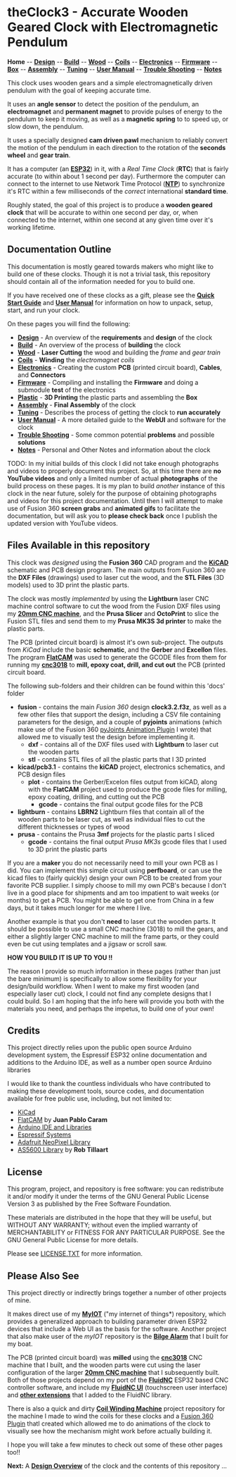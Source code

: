 # theClock3 - Accurate Wooden Geared Clock with Electromagnetic Pendulum

**Home** --
**[Design](design.md)** --
**[Build](build.md)** --
**[Wood](wood.md)** --
**[Coils](coils.md)** --
**[Electronics](electronics.md)** --
**[Firmware](firmware.md)** --
**[Box](box.md)** --
**[Assembly](assembly.md)** --
**[Tuning](tuning.md)** --
**[User Manual](user_manual.md)** --
**[Trouble Shooting](trouble.md)** --
**[Notes](notes.md)**

This clock uses wooden gears and a simple electromagnetically driven pendulum
with the goal of keeping accurate time.

It uses an **angle sensor** to detect the position of the pendulum,
an **electromagnet** and **permanent magnet** to provide pulses of energy
to the pendulum to keep it moving, as well as a **magnetic spring** to
to speed up, or slow down, the pendulum.

It uses a specially designed **cam driven pawl** mechanism to
reliably convert the motion of the pendulum in each direction
to the rotation of the **seconds wheel** and **gear train**.

It has a computer (an [**ESP32**](https://en.wikipedia.org/wiki/ESP32)) in it,
with a *Real Time Clock* (**RTC**) that is fairly accurate (to within about 1 second per day).
Furthermore the computer can connect to the internet to use Network Time Protocol
([**NTP**](https://en.wikipedia.org/wiki/Network_Time_Protocol))
to synchronize it's RTC within a few milliseconds of the *correct* international
**standard time**.

Roughly stated, the goal of this project is to produce a **wooden geared clock**
that will be accurate to within one second per day, or, when connected to the
internet, within one second at any given time over it's working lifetime.


## Documentation Outline

This documentation is mostly geared towards makers who might like to build
one of these clocks. Though it is not a trivial task, this repository should
contain all of the information needed for you to build one.

If you have received one of these clocks as a gift, please see the
**[Quick Start Guide](QuickStartGuide.pdf)** and
**[User Manual](user_manual.md.pdf)** for information on how to unpack,
setup, start, and run your clock.

On these pages you will find the following:

- **[Design](design.md)** - An overview of the **requirements** and **design** of the clock
- **[Build](build.md)** - An overview of the process of **building** the clock
- **[Wood](wood.md)** - **Laser Cutting** the wood and building the *frame* and *gear train*
- **[Coils](coils.md)** - **Winding** the *electromagnet coils*
- **[Electronics](electronics.md)** - Creating the custom **PCB** (printed circuit board), **Cables**, and **Connectors**
- **[Firmware](firmware.md)** - Compiling and installing the **Firmware** and doing a submodule **test** of the electronics
- **[Plastic](plastic.md)** - **3D Printing** the plastic parts and assembling the **Box**
- **[Assembly](assembly.md)** - **Final Assembly** of the clock
- **[Tuning](tuning.md)** - Describes the process of getting the clock to **run accurately**
- **[User Manual](user_manual.md)** - A more detailed guide to the **WebUI** and software for the clock
- **[Trouble Shooting](trouble.md)** - Some common potential **problems** and possible **solutions**
- **[Notes](notes.md)** - Personal and Other Notes and information about the clock

TODO: In my initial builds of this clock I did not take enough photographs and videos
to properly document this project.  So, at this time there are **no YouTube videos**
and only a limited number of actual **photographs** of the build process on these
pages.   It is my plan to build *another* instance of this clock in the near future,
solely for the purpose of obtaining photographs and videos for this project documentation.
Until then I will attempt to make use of Fusion 360 **screen grabs** and **animated gifs** to
facilitate the documentation, but will ask you to **please check back**
once I publish the updated version with YouTube videos.


## Files Available in this repository

This clock was *designed* using the **Fusion 360** CAD program and
the [**KiCAD**](https://www.kicad.org/) schematic and PCB design program.
The main outputs from Fusion 360 are the **DXF Files** (drawings) used to laser
cut the wood, and the **STL Files** (3D models) used to 3D print the plastic parts.

The clock was mostly *implemented* by using the **Lightburn** laser CNC machine
control software to cut the wood from the Fusion DXF files using my
[**20mm CNC machine**](https://github.com/phorton1/Arduino-esp32_cnc20mm),
and the **Prusa Slicer** and **OctoPrint** to slice the Fusion STL files and send
them to my **Prusa MK3S 3d printer** to make the plastic parts.

The PCB (printed circuit board) is almost it's own sub-project.
The outputs from *KiCad* include the basic **schematic**, and
the **Gerber** and **Excellon** files. The program
[**FlatCAM**](https://bitbucket.org/jpcgt/flatcam/downloads/) was
used to generate the GCODE files from them
for running my [**cnc3018**](https://github.com/phorton1/Arduino-esp32_cnc3018)
to **mill, epoxy coat, drill, and cut out** the PCB (printed circuit board.

The following sub-folders and their children can be found within this 'docs' folder

- **fusion** - contains the main *Fusion 360* design **clock3.2.f3z**, as well as a few
   other files that support the design, including a CSV file containing parameters for
   the design, and a couple of **pyjoints** animations (which make use of the
   Fusion 360 [pyJoints Animation Plugin](https://github.com/phorton1/fusionAddIns-pyJoints)
   I wrote) that allowed me to visually test the design before implementing it.
  - **dxf** - contains all of the DXF files used with **Lightburn** to laser cut the wooden parts
  - **stl** - contains STL files of all the plastic parts that I 3D printed
- **kicad/pcb3.1** - contains the **kiCAD** project, electronics schematics, and PCB design files
  - **plot** - contains the Gerber/Excelon files output from kiCAD, along with the
    **FlatCAM** project used to produce the gcode files for milling, epoxy coating,
	drilling, and cutting out the PCB
    - **gcode** - contains the final output gcode files for the PCB
- **lightburn** - contains **LBRN2** Lightburn files that contain all of
   the wooden parts to be laser cut, as well as individual files to cut
   the different thicknesses or types of wood
- **prusa** - contains the Prusa **3mf** projects for the plastic parts I sliced
  - **gcode** - contains the final output *Prusa MK3s* gcode files that I used to
    3D print the plastic parts


If you are a **maker** you do not necessarily need to mill your own PCB as I did.
You can implement this simple circuit using **perfboard**, or can use the
kicad files to (fairly quickly) design your own PCB to be created
from your favorite PCB supplier.   I simply choose to mill my own PCB's
because I don't live in a good place for shipments and am too impatient
to wait weeks (or months) to get a PCB.  You might be able to get one
from China in a few days, but it takes much longer for me where I live.

Another example is that you don't **need** to laser cut the wooden parts.
It should be possible to use a small CNC machine (3018) to mill the gears, and
either a slightly larger CNC machine to mill the frame parts, or they could
even be cut using templates and a jigsaw or scroll saw.

**HOW YOU BUILD IT IS UP TO YOU !!**

The reason I provide so much information in these pages (rather than just the bare minimum)
is specifically to allow some flexibility for your design/build workflow.
When I went to make my first wooden (and especially laser cut) clock, I could not find
any complete designs that I could build.  So I am hoping that the info here will
provide you both with the materials you need, and perhaps the impetus, to build
one of your own!


## Credits

This project directly relies upon the public open source Arduino development system,
the Espressif ESP32 online documentation and additions to the Arduino IDE, as
well as a number open source Arduino libraries

I would like to thank the countless individuals who have contributed to making these
development tools, source codes, and documentation available for free public use, including,
but not limited to:

- [KiCad](https://www.kicad.org/)
- [FlatCAM](https://bitbucket.org/jpcgt/flatcam/downloads/) by **Juan Pablo Caram**
- [Arduino IDE and Libraries](https://www.arduino.cc/)
- [Espressif Systems](https://www.espressif.com/en/products/socs/esp32)
- [Adafruit NeoPixel Library](https://github.com/adafruit/Adafruit_NeoPixel)
- [AS5600 Library](https://github.com/RobTillaart/AS5600) by **Rob Tillaart**



## License

This program, project, and repository is free software: you can redistribute it and/or modify
it under the terms of the GNU General Public License Version 3 as published by
the Free Software Foundation.

These materials are distributed in the hope that they will be useful,
but WITHOUT ANY WARRANTY; without even the implied warranty of
MERCHANTABILITY or FITNESS FOR ANY PARTICULAR PURPOSE.  See the
GNU General Public License for more details.

Please see [LICENSE.TXT](../LICENSE.TXT) for more information.


## Please Also See

This project directly or indirectly brings together a number of other projects of mine.

It makes direct use of my
[**MyIOT**](https://github.com/phorton1/Arduino-libraries-myIOT)
("my internet of things*) repository, which provides a generalized approach to building parameter
driven ESP32 devices that include a Web UI as the basis for the software.
Another project that also make user of the *myIOT* repository is the
[**Bilge Alarm**](https://github.com/phorton1/Arduino-bilgeAlarm)
that I built for my boat.

The PCB (printed circuit board) was **milled** using the
[**cnc3018**](https://github.com/phorton1/Arduino-esp32_cnc3018) CNC
machine that I built, and the wooden parts were cut using the laser configuration of the larger
[**20mm CNC machine**](https://github.com/phorton1/Arduino-esp32_cnc20mm) that I subsequently built.
Both of those projects depend on my port of the
[**FluidNC**](https://github.com/phorton1/Arduino-libraries-FluidNC)
ESP32 based CNC controller software, and include my
[**FluidNC UI**](https://github.com/phorton1/Arduino-libraries-FluidNC_UI)
(touchscreen user interface) and
[**other extensions**](https://github.com/phorton1/Arduino-libraries-FluidNC_Extensions)
that I added to the FluidNC library.

There is also a quick and dirty
[**Coil Winding Machine**](https://github.com/phorton1/Arduino-CoilWindingMachine)
project repository for the machine I made to wind the coils for these clocks and
a [Fusion 360 Plugin](https://github.com/phorton1/fusionAddIns-pyJoints)
thatI created which allowed me to do animations of the clock to visually see how the
mechanism might work before actually building it.

I hope you will take a few minutes to check out some of these other pages too!!




**Next:** A [**Design Overview**](design.md) of the clock and the contents of this repository ...

